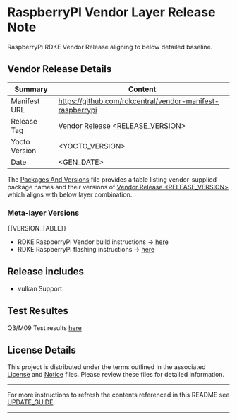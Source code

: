 # RaspberryPI Vendor Layer Release Note
RaspberryPi RDKE Vendor Release aligning to below detailed baseline.

## Vendor Release Details
| Summary       | Content |
|---------------|---------|
| Manifest URL  | https://github.com/rdkcentral/vendor-manifest-raspberrypi |
| Release Tag   | [Vendor Release <RELEASE_VERSION>](https://github.com/rdkcentral/vendor-manifest-raspberrypi/releases/tag/<RELEASE_VERSION>) |
| Yocto Version | <YOCTO_VERSION> |
| Date          | <GEN_DATE> |

The [Packages And Versions](VendorPackagesAndVersions.md) file provides a table listing vendor-supplied package names and their versions of [Vendor Release <RELEASE_VERSION>](https://github.com/rdkcentral/vendor-manifest-raspberrypi/releases/tag/<RELEASE_VERSION>) which aligns with below layer combination.

### Meta-layer Versions
{{VERSION_TABLE}}

* RDKE RaspberryPi Vendor build instructions -> [here](https://github.com/rdkcentral/vendor-manifest-raspberrypi?tab=readme-ov-file#vendor-manifest-raspberrypi)
* RDKE RaspberryPi flashing instructions -> [here](https://wiki.rdkcentral.com/display/RDKM/Build+Setup+and+Flashing+Instructions)

## Release includes
* vulkan Support

## Test Resultes
Q3/M09 Test results [here](https://jira.rdkcentral.com/jira/browse/RDKEVL-6443)

## License Details
This project is distributed under the terms outlined in the associated [License](LICENSE) and [Notice](NOTICE) files. Please review these files for detailed information.

--- 

For more instructions to refresh the contents referenced in this README see [UPDATE_GUIDE](Tools/UPDATE_GUIDE.md).

---
